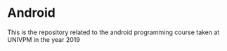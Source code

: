 # Android
This is the repository related to the android programming course taken at UNIVPM in the year 2019
